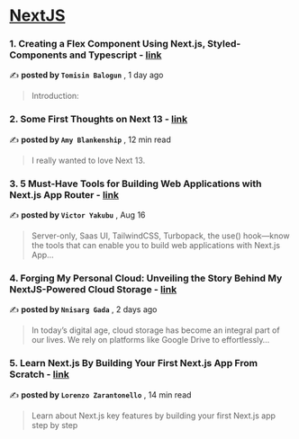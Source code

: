 
<h1><a href=https://medium.com/tag/nextjs/recommended target="_blank" rel="noopener noreferrer">NextJS</a></h1>
<h3>1. Creating a Flex Component Using Next.js, Styled-Components and Typescript - <a href=https://medium.com/javascript-in-plain-english/creating-a-flex-component-using-next-js-styled-components-and-typescript-4bb744fbc3d8?source=tag_recommended_feed---------0-84----------nextjs----------b7cb8c53_5ea7_4eff_9cd1_703638624bd5------- target="_blank" rel="noopener noreferrer">link</a></h3>

✍️ **posted by `Tomisin Balogun`** <date> , 1 day ago</date>

<blockquote>Introduction:</blockquote>

<h3>2. Some First Thoughts on Next 13 - <a href=https://medium.com/better-programming/some-first-thoughts-on-next-13-922a6a6c5200?source=tag_recommended_feed---------1-107----------nextjs----------b7cb8c53_5ea7_4eff_9cd1_703638624bd5------- target="_blank" rel="noopener noreferrer">link</a></h3>

✍️ **posted by `Amy Blankenship`** <date> , 12 min read</date>

<blockquote>I really wanted to love Next 13.</blockquote>

<h3>3. 5 Must-Have Tools for Building Web Applications with Next.js App Router - <a href=https://medium.com/javascript-in-plain-english/5-must-have-tools-for-building-web-applications-with-next-js-app-router-e24002aa4dcf?source=tag_recommended_feed---------2-85----------nextjs----------b7cb8c53_5ea7_4eff_9cd1_703638624bd5------- target="_blank" rel="noopener noreferrer">link</a></h3>

✍️ **posted by `Victor Yakubu`** <date> , Aug 16</date>

<blockquote>Server-only, Saas UI, TailwindCSS, Turbopack, the use() hook—know the tools that can enable you to build web applications with Next.js App…</blockquote>

<h3>4. Forging My Personal Cloud: Unveiling the Story Behind My NextJS-Powered Cloud Storage - <a href=https://medium.com/@gadannisarg/forging-my-personal-cloud-unveiling-the-story-behind-my-nextjs-powered-cloud-storage-97bee992d034?source=tag_recommended_feed---------3-84----------nextjs----------b7cb8c53_5ea7_4eff_9cd1_703638624bd5------- target="_blank" rel="noopener noreferrer">link</a></h3>

✍️ **posted by `Nnisarg Gada`** <date> , 2 days ago</date>

<blockquote>In today’s digital age, cloud storage has become an integral part of our lives. We rely on platforms like Google Drive to effortlessly…</blockquote>

<h3>5. Learn Next.js By Building Your First Next.js App From Scratch - <a href=https://medium.com/gitconnected/learn-next-js-by-building-your-first-next-js-app-from-scratch-8ec7cc93a9cb?source=tag_recommended_feed---------4-107----------nextjs----------b7cb8c53_5ea7_4eff_9cd1_703638624bd5------- target="_blank" rel="noopener noreferrer">link</a></h3>

✍️ **posted by `Lorenzo Zarantonello`** <date> , 14 min read</date>

<blockquote>Learn about Next.js key features by building your first Next.js app step by step</blockquote>

